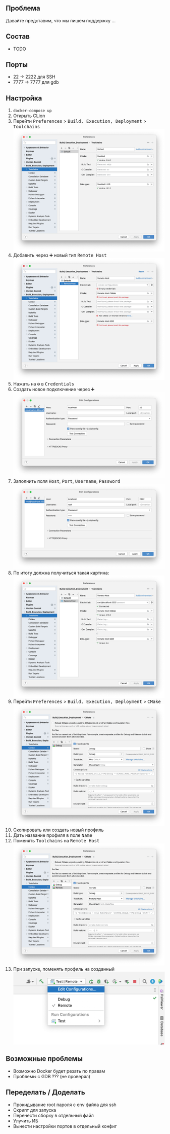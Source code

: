 ## Проблема

Давайте представим, что мы пишем поддержку ...

## Состав

- TODO

## Порты

- 22 -> 2222 для SSH
- 7777 -> 7777 для gdb

## Настройка

1. `docker-compose up`
2. Открыть CLion
3. Перейти <kbd>Preferences</kbd> > <kbd>Build, Execution, Deployment</kbd> > <kbd>Toolchains</kbd>
   ![](docs/11.png)
4. Добавить через <kbd>➕</kbd> новый тип <kbd>Remote Host</kbd>
   ![](docs/12.png)
5. Нажать на <kbd>⚙️</kbd> в <kbd>Credentials</kbd>
6. Создать новое подключение через <kbd>➕</kbd>
   ![](docs/13.png)
7. Заполнить поля <kbd>Host</kbd>, <kbd>Port</kbd>, <kbd>Username</kbd>, <kbd>Password</kbd>
   ![](docs/14.png)
8. По итогу должна получиться такая картина:
   ![](docs/15.png)
9. Перейти <kbd>Preferences</kbd> > <kbd>Build, Execution, Deployment</kbd> > <kbd>CMake</kbd>
   ![](docs/21.png)
10. Скопировать или создать новый профиль
11. Дать название профиля в поле <kbd>Name</kbd>
12. Поменять <kbd>Toolchains</kbd> на <kbd>Remote Host</kbd>
    ![](docs/22.png)
13. При запуске, поменять профиль на созданный
    ![](docs/23.png)

## Возможные проблемы

- Возможно Docker будет резать по правам
- Проблемы с GDB ??? (не проверял)

## Переделать / Доделать

- Прокидывание root пароля с env файла для ssh
- Скрипт для запуска
- Перенести сборку в отдельный файл
- Улучить ИБ
- Вынести настройки портов в отдельный конфиг
